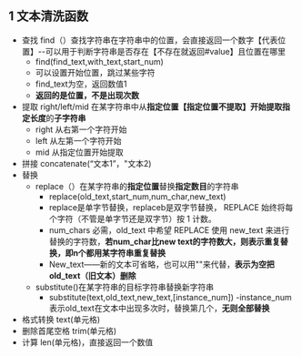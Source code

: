 ## 1 文本清洗函数  
- 查找 find（）查找字符串在字符串中的位置，会直接返回一个数字【代表位置】--可以用于判断字符串是否存在【不存在就返回#value】且位置在哪里  
    - find(find_text,with_text,start_num)
    - 可以设置开始位置，跳过某些字符
    - find_text为空，返回数值1
    - **返回的是位置，不是出现次数**
- 提取 right/left/mid 在某字符串中从**指定位置【指定位置不提取】**开始提取**指定长度**的**子字符串**  
    - right 从右第一个字符开始  
    - left 从左第一个字符开始  
    - mid 从指定位置开始提取
- 拼接 concatenate(“文本1”，"文本2)  
- 替换 
    - replace（）在某字符串的**指定位置**替换**指定数目**的字符串
        - replace(old_text,start_num,num_char,new_text)
        - replace是单字节替换，replaceb是双字节替换， REPLACE 始终将每个字符（不管是单字节还是双字节）按 1 计数。
        - num_chars 必需，old_text 中希望 REPLACE 使用 new_text 来进行替换的字符数，**若num_char比new text的字符数大，则表示重复替换，即n个都用某字符串重复替换**
        - New_text——新的文本可省略，也可以用""来代替，**表示为空把old_text（旧文本）删除**
    - substitute()在某字符串的目标字符串替换新字符串
        - substitute(text,old_text,new_text,[instance_num]) 
            -instance_num 表示old_text在文本中出现多次时，替换第几个，**无则全部替换**
- 格式转换 text(单元格)
- 删除首尾空格 trim(单元格)
- 计算 len(单元格)，直接返回一个数值
